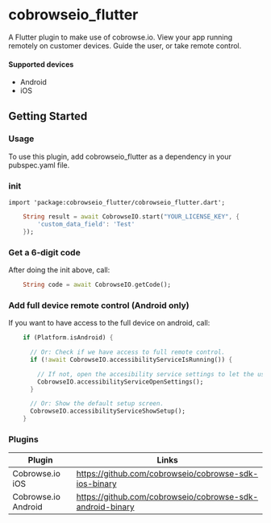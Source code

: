 # cobrowseio_flutter

A Flutter plugin to make use of cobrowse.io. View your app running remotely on customer devices. Guide the user, or take remote control.

#### Supported devices

  - Android
  - iOS

## Getting Started

### Usage
To use this plugin, add cobrowseio_flutter as a dependency in your pubspec.yaml file.

### init

`import 'package:cobrowseio_flutter/cobrowseio_flutter.dart';`

```dart
    String result = await CobrowseIO.start("YOUR_LICENSE_KEY", {
        'custom_data_field': 'Test'
    });
```

### Get a 6-digit code
After doing the init above, call:

```dart
    String code = await CobrowseIO.getCode();
```

### Add full device remote control (Android only)
If you want to have access to the full device on android, call:

```dart
    if (Platform.isAndroid) {

      // Or: Check if we have access to full remote control.
      if (!await CobrowseIO.accessibilityServiceIsRunning()) {

        // If not, open the accesibility service settings to let the user give access.
        CobrowseIO.accessibilityServiceOpenSettings();
      }

      // Or: Show the default setup screen.
      CobrowseIO.accessibilityServiceShowSetup();
    }
```

### Plugins

| Plugin | Links |
| ------ | ------ |
| Cobrowse.io iOS | https://github.com/cobrowseio/cobrowse-sdk-ios-binary |
| Cobrowse.io Android | https://github.com/cobrowseio/cobrowse-sdk-android-binary |

